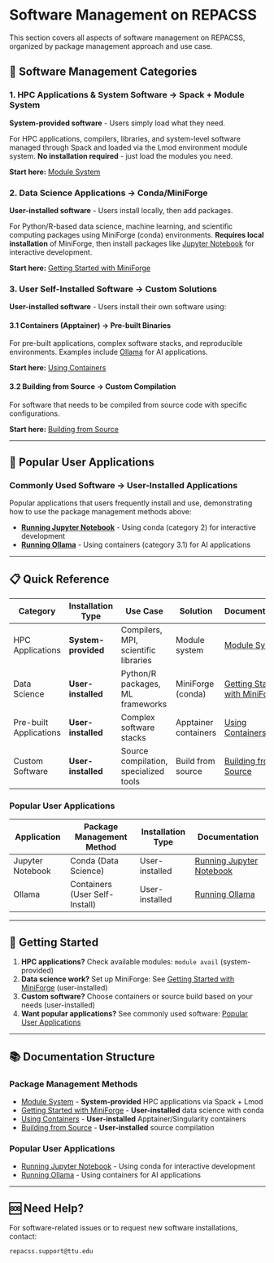 # Software Management on REPACSS

This section covers all aspects of software management on REPACSS, organized by package management approach and use case.

## 🎯 Software Management Categories

### 1. **HPC Applications & System Software** → Spack + Module System
**System-provided software** - Users simply load what they need.

For HPC applications, compilers, libraries, and system-level software managed through Spack and loaded via the Lmod environment module system. **No installation required** - just load the modules you need.

**Start here:** [Module System](module-system.md)

### 2. **Data Science Applications** → Conda/MiniForge
**User-installed software** - Users install locally, then add packages.

For Python/R-based data science, machine learning, and scientific computing packages using MiniForge (conda) environments. **Requires local installation** of MiniForge, then install packages like [Jupyter Notebook](jupyter-notebook.md) for interactive development.

**Start here:** [Getting Started with MiniForge](miniforge.md)

### 3. **User Self-Installed Software** → Custom Solutions
**User-installed software** - Users install their own software using:

#### 3.1 **Containers (Apptainer)** → Pre-built Binaries
For pre-built applications, complex software stacks, and reproducible environments. Examples include [Ollama](running-ollama.md) for AI applications.

**Start here:** [Using Containers](containers.md)

#### 3.2 **Building from Source** → Custom Compilation
For software that needs to be compiled from source code with specific configurations.

**Start here:** [Building from Source](building-from-source.md)

---

## 🚀 Popular User Applications

### **Commonly Used Software** → User-Installed Applications
Popular applications that users frequently install and use, demonstrating how to use the package management methods above:

- **[Running Jupyter Notebook](jupyter-notebook.md)** - Using conda (category 2) for interactive development
- **[Running Ollama](running-ollama.md)** - Using containers (category 3.1) for AI applications

---

## 📋 Quick Reference

| Category | Installation Type | Use Case | Solution | Documentation |
|----------|-------------------|----------|----------|---------------|
| HPC Applications | **System-provided** | Compilers, MPI, scientific libraries | Module system | [Module System](module-system.md) |
| Data Science | **User-installed** | Python/R packages, ML frameworks | MiniForge (conda) | [Getting Started with MiniForge](miniforge.md) |
| Pre-built Applications | **User-installed** | Complex software stacks | Apptainer containers | [Using Containers](containers.md) |
| Custom Software | **User-installed** | Source compilation, specialized tools | Build from source | [Building from Source](building-from-source.md) |

### Popular User Applications
| Application | Package Management Method | Installation Type | Documentation |
|-------------|---------------------------|-------------------|---------------|
| Jupyter Notebook | Conda (Data Science) | User-installed | [Running Jupyter Notebook](jupyter-notebook.md) |
| Ollama | Containers (User Self-Install) | User-installed | [Running Ollama](running-ollama.md) |

---

## 🚀 Getting Started

1. **HPC applications?** Check available modules: `module avail` (system-provided)
2. **Data science work?** Set up MiniForge: See [Getting Started with MiniForge](miniforge.md) (user-installed)
3. **Custom software?** Choose containers or source build based on your needs (user-installed)
4. **Want popular applications?** See commonly used software: [Popular User Applications](#popular-user-applications)

---

## 📚 Documentation Structure

### Package Management Methods
- [Module System](module-system.md) - **System-provided** HPC applications via Spack + Lmod
- [Getting Started with MiniForge](miniforge.md) - **User-installed** data science with conda
- [Using Containers](containers.md) - **User-installed** Apptainer/Singularity containers
- [Building from Source](building-from-source.md) - **User-installed** source compilation


### Popular User Applications
- [Running Jupyter Notebook](jupyter-notebook.md) - Using conda for interactive development
- [Running Ollama](running-ollama.md) - Using containers for AI applications

---

## 🆘 Need Help?

For software-related issues or to request new software installations, contact:
```
repacss.support@ttu.edu
```
